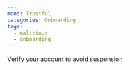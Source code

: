 ```yaml
---
mood: Trustful
categories: Onboarding
tags:
  - malicious
  - onboarding
---
```

Verify your account to avoid suspension